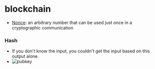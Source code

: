 # blockchain

- [Nonce](https://en.wikipedia.org/wiki/Cryptographic_nonce): an arbitrary number that can be used just once in a cryptographic communication

### Hash

- If you don't know the input, you couldn't get the input based on this output alone. 
- ![pubkey](https://static.packt-cdn.com/products/9781788627856/graphics/a0f74bc3-64d0-46cf-bbde-846c0ac3910d.png)
